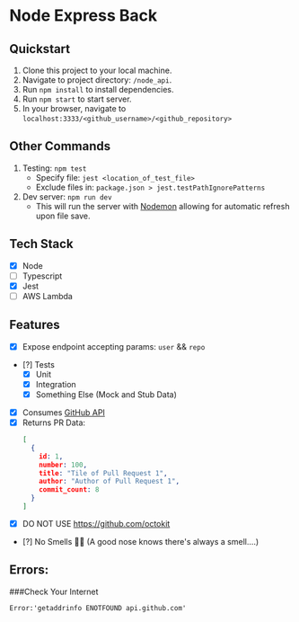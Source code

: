 # Node Express Back

## Quickstart

1. Clone this project to your local machine.
2. Navigate to project directory: `/node_api`.
3. Run `npm install` to install dependencies.
4. Run `npm start` to start server.
5. In your browser, navigate to `localhost:3333/<github_username>/<github_repository>`

## Other Commands
1. Testing: `npm test`
   - Specify file: `jest <location_of_test_file>`
   - Exclude files in: `package.json > jest.testPathIgnorePatterns`
2. Dev server: `npm run dev`
   - This will run the server with [Nodemon]('https://www.npmjs.com/package/nodemon') allowing for automatic refresh upon file save.
## Tech Stack
- [x] Node
- [ ] Typescript
- [x] Jest
- [ ] AWS Lambda
## Features
- [x] Expose endpoint accepting params: `user` && `repo`
- [?] Tests
  - [x] Unit
  - [x] Integration
  - [x] Something Else (Mock and Stub Data)
- [x] Consumes [GitHub API](https://developer.github.com/v3)
- [x] Returns PR Data: 
  ```json 
  [
    {
      id: 1,
      number: 100,
      title: "Tile of Pull Request 1",
      author: "Author of Pull Request 1",
      commit_count: 8
    }
  ]
  ```
- [x] DO NOT USE https://github.com/octokit
- [?] No Smells 👃🏾 (A good nose knows there's always a smell....)

## Errors:
###Check Your Internet
```
Error:'getaddrinfo ENOTFOUND api.github.com'

```